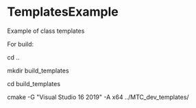 # TemplatesExample
Example of class templates 

For build:

cd ..

mkdir build_templates

cd build_templates

cmake -G "Visual Studio 16 2019" -A x64 ../MTC_dev_templates/
